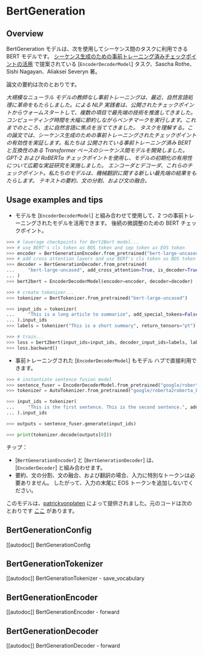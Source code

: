 <!--Copyright 2020 The HuggingFace Team. All rights reserved.

Licensed under the Apache License, Version 2.0 (the "License"); you may not use this file except in compliance with
the License. You may obtain a copy of the License at

http://www.apache.org/licenses/LICENSE-2.0

Unless required by applicable law or agreed to in writing, software distributed under the License is distributed on
an "AS IS" BASIS, WITHOUT WARRANTIES OR CONDITIONS OF ANY KIND, either express or implied. See the License for the
specific language governing permissions and limitations under the License.

⚠️ Note that this file is in Markdown but contain specific syntax for our doc-builder (similar to MDX) that may not be
rendered properly in your Markdown viewer.

-->

# BertGeneration

## Overview

BertGeneration モデルは、次を使用してシーケンス間のタスクに利用できる BERT モデルです。
[シーケンス生成のための事前トレーニング済みチェックポイントの活用](https://arxiv.org/abs/1907.12461) で提案されている [`EncoderDecoderModel`]
タスク、Sascha Rothe、Sishi Nagayan、Aliaksei Severyn 著。

論文の要約は次のとおりです。

*大規模なニューラル モデルの教師なし事前トレーニングは、最近、自然言語処理に革命をもたらしました。による
NLP 実践者は、公開されたチェックポイントからウォームスタートして、複数の項目で最先端の技術を推進してきました。
コンピューティング時間を大幅に節約しながらベンチマークを実行します。これまでのところ、主に自然言語に焦点を当ててきました。
タスクを理解する。この論文では、シーケンス生成のための事前トレーニングされたチェックポイントの有効性を実証します。私たちは
公開されている事前トレーニング済み BERT と互換性のある Transformer ベースのシーケンス間モデルを開発しました。
GPT-2 および RoBERTa チェックポイントを使用し、モデルの初期化の有用性について広範な実証研究を実施しました。
エンコーダとデコーダ、これらのチェックポイント。私たちのモデルは、機械翻訳に関する新しい最先端の結果をもたらします。
テキストの要約、文の分割、および文の融合。*

## Usage examples and tips

- モデルを [`EncoderDecoderModel`] と組み合わせて使用​​して、2 つの事前トレーニングされたモデルを活用できます。
  後続の微調整のための BERT チェックポイント。

```python
>>> # leverage checkpoints for Bert2Bert model...
>>> # use BERT's cls token as BOS token and sep token as EOS token
>>> encoder = BertGenerationEncoder.from_pretrained("bert-large-uncased", bos_token_id=101, eos_token_id=102)
>>> # add cross attention layers and use BERT's cls token as BOS token and sep token as EOS token
>>> decoder = BertGenerationDecoder.from_pretrained(
...     "bert-large-uncased", add_cross_attention=True, is_decoder=True, bos_token_id=101, eos_token_id=102
... )
>>> bert2bert = EncoderDecoderModel(encoder=encoder, decoder=decoder)

>>> # create tokenizer...
>>> tokenizer = BertTokenizer.from_pretrained("bert-large-uncased")

>>> input_ids = tokenizer(
...     "This is a long article to summarize", add_special_tokens=False, return_tensors="pt"
... ).input_ids
>>> labels = tokenizer("This is a short summary", return_tensors="pt").input_ids

>>> # train...
>>> loss = bert2bert(input_ids=input_ids, decoder_input_ids=labels, labels=labels).loss
>>> loss.backward()
```

- 事前トレーニングされた [`EncoderDecoderModel`] もモデル ハブで直接利用できます。

```python
>>> # instantiate sentence fusion model
>>> sentence_fuser = EncoderDecoderModel.from_pretrained("google/roberta2roberta_L-24_discofuse")
>>> tokenizer = AutoTokenizer.from_pretrained("google/roberta2roberta_L-24_discofuse")

>>> input_ids = tokenizer(
...     "This is the first sentence. This is the second sentence.", add_special_tokens=False, return_tensors="pt"
... ).input_ids

>>> outputs = sentence_fuser.generate(input_ids)

>>> print(tokenizer.decode(outputs[0]))
```

チップ：

- [`BertGenerationEncoder`] と [`BertGenerationDecoder`] は、
  [`EncoderDecoder`] と組み合わせます。
- 要約、文の分割、文の融合、および翻訳の場合、入力に特別なトークンは必要ありません。
  したがって、入力の末尾に EOS トークンを追加しないでください。

このモデルは、[patrickvonplaten](https://huggingface.co/patrickvonplaten) によって提供されました。元のコードは次のとおりです
[ここ](https://tfhub.dev/s?module-type=text-generation&subtype=module,placeholder) があります。

## BertGenerationConfig

[[autodoc]] BertGenerationConfig

## BertGenerationTokenizer

[[autodoc]] BertGenerationTokenizer
    - save_vocabulary

## BertGenerationEncoder

[[autodoc]] BertGenerationEncoder
    - forward

## BertGenerationDecoder

[[autodoc]] BertGenerationDecoder
    - forward
